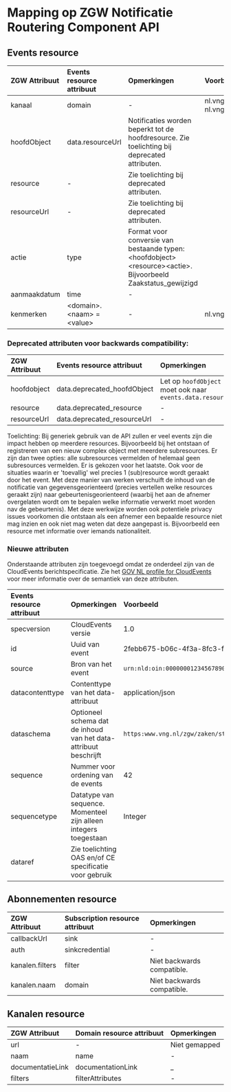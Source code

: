 # Mapping op ZGW Notificatie Routering Component API

## Events resource

ZGW Attribuut | Events resource attribuut | Opmerkingen | Voorbeeld
| :--- | :--- | :--- | :---
kanaal        | domain | - | nl.vng.zaken of nl.vng.documenten
hoofdObject   | data.resourceUrl | Notificaties worden beperkt tot de hoofdresource. Zie toelichting bij deprecated attributen.
resource      | - | Zie toelichting bij deprecated attributen.
resourceUrl   | - | Zie toelichting bij deprecated attributen.
actie         | type | Format voor conversie van bestaande typen: &lt;hoofdobject&gt;&lt;resource&gt;&lt;actie&gt;. Bijvoorbeeld Zaakstatus_gewijzigd
aanmaakdatum  | time | -
kenmerken     | &lt;domain&gt;.&lt;naam&gt; = &lt;value&gt; | - | nl.vng.zaken.vertrouwelijkheid

### Deprecated attributen voor backwards compatibility:

ZGW Attribuut | Events resource attribuut | Opmerkingen
| :--- | :--- | :---
hoofdobject | data.deprecated_hoofdObject | Let op `hoofdObject` moet ook naar `events.data.resource` 
resource    | data.deprecated_resource | -
resourceUrl | data.deprecated_resourceUrl | -

Toelichting:
Bij generiek gebruik van de API zullen er veel events zijn die impact hebben op meerdere resources. Bijvoorbeeld bij het ontstaan of registreren van een nieuw complex object met meerdere subresources. Er zijn dan twee opties: alle subresources vermelden of helemaal geen subresources vermelden. Er is gekozen voor het laatste. Ook voor de situaties waarin er 'toevallig' wel precies 1 (sub)resource wordt geraakt door het event.
Met deze manier van werken verschuift de inhoud van de notificatie van gegevensgeorienteerd (precies vertellen welke resources geraakt zijn) naar gebeurtenisgeorienteerd (waarbij het aan de afnemer overgelaten wordt om te bepalen welke informatie verwerkt moet worden nav de gebeurtenis).
Met deze werkwijze worden ook potentiele privacy issues voorkomen die ontstaan als een afnemer een bepaalde resource niet mag inzien en ook niet mag weten dat deze aangepast is. Bijvoorbeeld een resource met informatie over iemands nationaliteit.

### Nieuwe attributen

Onderstaande attributen zijn toegevoegd omdat ze onderdeel zijn van de CloudEvents berichtspecificatie. Zie het [GOV NL profile for CloudEvents](https://vng-realisatie.github.io/NL-GOV-profile-for-CloudEvents/) voor meer informatie over de semantiek van deze attributen.
  
Events resource attribuut | Opmerkingen | Voorbeeld
| :--- | :--- | :---
specversion | CloudEvents versie | 1.0
id | Uuid van event | 2febb675-b06c-4f3a-8fc3-f6649aa25ae4
source | Bron van het event | `urn:nld:oin:00000001234567890000:systeem:Zaaksysteem`
datacontenttype | Contenttype van het data-attribuut | application/json
dataschema | Optioneel schema dat de inhoud van het data-attribuut beschrijft | `https:www.vng.nl/zgw/zaken/status_gewijzigd_schema.json`
sequence | Nummer voor ordening van de events | 42
sequencetype | Datatype van sequence. Momenteel zijn alleen integers toegestaan | Integer
dataref | Zie toelichting OAS en/of CE specificatie voor gebruik | 

## Abonnementen resource

ZGW Attribuut | Subscription resource attribuut | Opmerkingen
| :--- | :--- | :---
callbackUrl     | sink | -
auth            | sinkcredential | -
kanalen.filters | filter | Niet backwards compatible.
kanalen.naam    | domain | Niet backwards compatible.

## Kanalen resource

ZGW Attribuut | Domain resource attribuut | Opmerkingen
| :--- | :--- | :---
url              | - | Niet gemapped
naam             | name | -
documentatieLink | documentationLink | _
filters          | filterAttributes | -
